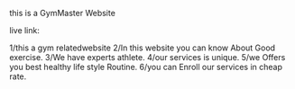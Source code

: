 this is a GymMaster Website

live link:

1/this a gym relatedwebsite
2/In this website you can know About Good exercise.
3/We have experts athlete.
4/our services is unique.
5/we Offers you best healthy life style Routine.
6/you can Enroll our services in cheap rate.